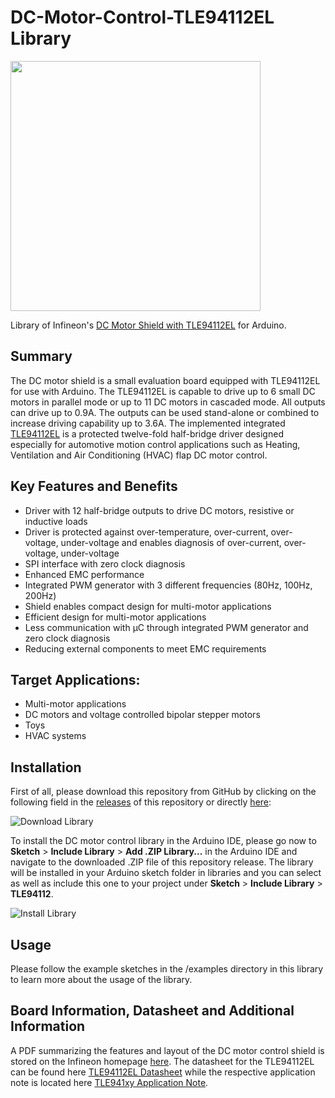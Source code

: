 # DC-Motor-Control-TLE94112EL Library 
<img src="https://github.com/Infineon/Assets/blob/master/Pictures/TLE94112EL_Shield.png" width="400">

Library of Infineon's [DC Motor Shield with TLE94112EL](https://www.infineon.com/cms/en/product/productType.html?productType=5546d46259d9a4bf015a369885a95505) for Arduino.

## Summary
The DC motor shield is a small evaluation board equipped with TLE94112EL for use with Arduino. The TLE94112EL is capable to drive up to 6 small DC motors in parallel mode or up to 11 DC motors in cascaded mode. All outputs can drive up to 0.9A. The outputs can be used stand-alone or combined to increase driving capability up to 3.6A. The implemented integrated [TLE94112EL](https://www.infineon.com/cms/en/product/power/motor-control-and-gate-driver-ics/intelligent-motor-control-ics/multi-half-bridge-driver/TLE94112EL/productType.html?productType=5546d46254e133b4015538ca99e552a1) is a protected twelve-fold half-bridge driver designed especially for automotive motion control applications such as Heating, Ventilation and Air Conditioning (HVAC) flap DC motor control.

## Key Features and Benefits
* Driver with 12 half-bridge outputs to drive DC motors, resistive or inductive loads
* Driver is protected against over-temperature, over-current, over-voltage, under-voltage and enables diagnosis of over-current, over-voltage, under-voltage
* SPI interface with zero clock diagnosis
* Enhanced EMC performance
* Integrated PWM generator with 3 different frequencies (80Hz, 100Hz, 200Hz)
* Shield enables compact design for multi-motor applications
* Efficient design for multi-motor applications
* Less communication with µC through integrated PWM generator and zero clock diagnosis
* Reducing external components to meet EMC requirements

## Target Applications:
* Multi-motor applications
* DC motors and voltage controlled bipolar stepper motors
* Toys
* HVAC systems

## Installation
First of all, please download this repository from GitHub by clicking on the following field in the [releases](https://github.com/Infineon/DC-Motor-Control-TLE94112EL/releases) of this repository or directly [here](https://github.com/Infineon/DC-Motor-Control-TLE94112EL/releases/download/V1.0.1/DC-Motor-Control-TLE94112EL.zip):

![Download Library](https://raw.githubusercontent.com/infineon/assets/master/Pictures/DL_DC_Mot_Rel-TLE94112EL.png)

To install the DC motor control library in the Arduino IDE, please go now to **Sketch** > **Include Library** > **Add .ZIP Library...** in the Arduino IDE and navigate to the downloaded .ZIP file of this repository release. The library will be installed in your Arduino sketch folder in libraries and you can select as well as include this one to your project under **Sketch** > **Include Library** > **TLE94112**.

![Install Library](https://raw.githubusercontent.com/infineon/assets/master/Pictures/Library_Install_ZIP.png)

## Usage
Please follow the example sketches in the /examples directory in this library to learn more about the usage of the library.

## Board Information, Datasheet and Additional Information
A PDF summarizing the features and layout of the DC motor control shield is stored on the Infineon homepage [here](https://www.infineon.com/dgdl/Infineon-DC_Motor_Control_Shield_with_TLE94112EL_UserManual-UM-v01_00-EN.pdf?fileId=5546d46259d9a4bf015a4755351304ac).
The datasheet for the TLE94112EL can be found here [TLE94112EL Datasheet](https://www.infineon.com/dgdl/Infineon-TLE94112EL-DS-v01_00-EN.pdf?fileId=5546d462576f347501579a2795837d3e) while the respective application note is located here [TLE941xy Application Note](https://www.infineon.com/dgdl/Infineon-TLE941xy-AN-v01_00-EN-AN-v01_00-EN-AN-v01_00-EN.pdf?fileId=5546d4625b62cd8a015bc8db26c831e3).
